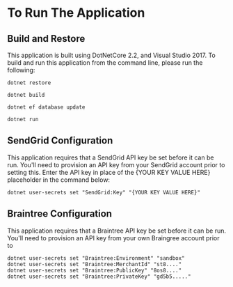# To Run The Application

## Build and Restore

This application is built using DotNetCore 2.2, and Visual Studio 2017.  To build and run this application from the command line, please run the following:

```
dotnet restore
```
```
dotnet build
```
```
dotnet ef database update
```
```
dotnet run
```

## SendGrid Configuration
This application requires that a SendGrid API key be set before it can be run.  You'll need to provision an API key from your SendGrid account prior to setting this.  Enter the API key in place of the {YOUR KEY VALUE HERE} placeholder in the command below:

```
dotnet user-secrets set "SendGrid:Key" "{YOUR KEY VALUE HERE}"
```

## Braintree Configuration
This application requires that a Braintree API key be set before it can be run.  You'll need to provision an API key from your own Braingree account prior to 

```
dotnet user-secrets set "Braintree:Environment" "sandbox"
dotnet user-secrets set "Braintree:MerchantId" "st8...."
dotnet user-secrets set "Braintree:PublicKey" "8os8...."
dotnet user-secrets set "Braintree:PrivateKey" "gd5b5....."
```
